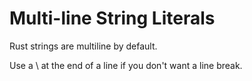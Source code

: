 # Multi-line String Literals

Rust strings are multiline by default.

Use a \ at the end of a line if you don't want a line break.


